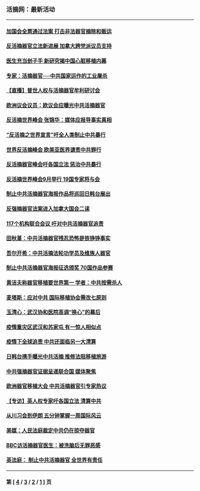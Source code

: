 ### 活摘网：最新活动
---
#### [加国会全票通过法案 打击非法器官摘除和贩运](../../pages/nf5883/n13884924.md?01060430) 
#### [反活摘器官立法新进展 加拿大跨党派议员支持](../../pages/nf5883/n13876061.md?01060430) 
#### [医生充当刽子手 新研究揭中国心脏移植内幕](../../pages/nf5883/n13772291.md?01060430) 
#### [专家：活摘器官──中共国家运作的工业屠杀](../../pages/nf5883/n13761178.md?01060430) 
#### [【直播】普世人权与活摘器官牟利研讨会](../../pages/nf5883/n13425146.md?01060430) 
#### [欧洲议会议员：欧议会应曝光中共活摘器官](../../pages/nf5883/n13336571.md?01060430) 
#### [反活摘世界峰会 张锦华：媒体应报导事实真相](../../pages/nf5883/n13278502.md?01060430) 
#### [“反活摘之世界宣言”吁全人类制止中共暴行](../../pages/nf5883/n13259730.md?01060430) 
#### [世界反活摘峰会 欧美亚医界谴责中共罪行](../../pages/nf5883/n13253550.md?01060430) 
#### [反活摘器官峰会吁各国立法 惩治中共暴行](../../pages/nf5883/n13245052.md?01060430) 
#### [反活摘世界峰会9月举行 19国专家将与会](../../pages/nf5883/n13201492.md?01060430) 
#### [制止中共活摘器官海报作品将巡回日韩台展出](../../pages/nf5883/n13177791.md?01060430) 
#### [反强摘器官法案进入加拿大国会二读](../../pages/nf5883/n13033450.md?01060430) 
#### [117个机构联合会议 吁对中共活摘器官追责](../../pages/nf5883/n12775087.md?01060430) 
#### [田秋堇：中共活摘器官残忍恐怖是铁铮铮事实](../../pages/nf5883/n12702148.md?01060430) 
#### [吾尔开希：中共活摘法轮功学员及维族人器官](../../pages/nf5883/n12693197.md?01060430) 
#### [制止中共活摘器官海报征选颁奖 70国作品参赛](../../pages/nf5883/n12692050.md?01060430) 
#### [黄洁夫称器官移植要世界第一 学者：中共按需杀人](../../pages/nf5883/n12572329.md?01060430) 
#### [麦塔斯：应对中共 国际移植协会需改七原则](../../pages/nf5883/n12514711.md?01060430) 
#### [玉清心：武汉协和医院高调“换心”的幕后](../../pages/nf5883/n12298730.md?01060430) 
#### [疫情重灾区武汉和苏家屯 有一惊人相似点](../../pages/nf5883/n12150824.md?01060430) 
#### [疫情下全球追责 中共还面临另一大清算](../../pages/nf5883/n12070397.md?01060430) 
#### [日韩台携手曝光中共活摘 推修法阻移植旅游](../../pages/nf5883/n11712046.md?01060430) 
#### [中共强摘器官证据呈递联合国 媒体聚焦](../../pages/nf5883/n11546426.md?01060430) 
#### [欧洲器官移植大会 中共活摘器官引专家热议](../../pages/nf5883/n11539095.md?01060430) 
#### [【专访】英人权专家吁各国立法 清算中共](../../pages/nf5883/n11367315.md?01060430) 
#### [从川习会到伊朗 五分钟掌握一周国际风云](../../pages/nf5883/n11338520.md?01060430) 
#### [美媒：人民法庭裁定中共仍在掠夺器官](../../pages/nf5883/n11334897.md?01060430) 
#### [BBC访活摘器官医生：被洗脑后无罪恶感](../../pages/nf5883/n11335935.md?01060430) 
#### [英法庭： 制止中共活摘器官 全世界有责任](../../pages/nf5883/n11330691.md?01060430) 

---
#### 第 [ [4](./4.md?01060430) / [3](./3.md?01060430) / [2](./2.md?01060430) / [1](./1.md?01060430) ] 页
